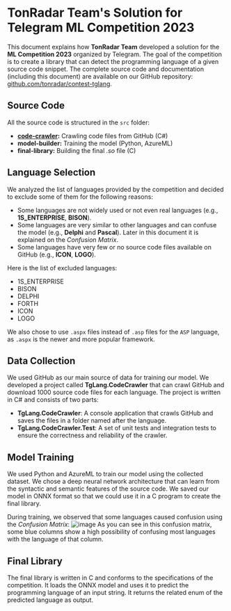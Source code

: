 # TonRadar Team's Solution for Telegram ML Competition 2023
This document explains how **TonRadar Team** developed a solution for the **ML Competition 2023** organized by Telegram. The goal of the competition is to create a library that can detect the programming language of a given source code snippet. The complete source code and documentation (including this document) are available on our GitHub repository: [github.com/tonradar/contest-tglang](^1^).

## Source Code
All the source code is structured in the `src` folder:
 - **[code-crawler](https://github.com/tonradar/contest-tglang/tree/main/src/code-crawler):** Crawling code files from GitHub (C#)
 - **model-builder:** Training the model (Python, AzureML)
 - **final-library:** Building the final *.so* file (C)

## Language Selection
We analyzed the list of languages provided by the competition and decided to exclude some of them for the following reasons:
 - Some languages are not widely used or not even real languages (e.g., **1S_ENTERPRISE**, **BISON**).
 - Some languages are very similar to other languages and can confuse the model (e.g., **Delphi** and **Pascal**). Later in this document it is explained on the *Confusion Matrix*.
 - Some languages have very few or no source code files available on GitHub (e.g., **ICON**, **LOGO**).

 Here is the list of excluded languages:
 - 1S_ENTERPRISE
 - BISON
 - DELPHI
 - FORTH
 - ICON
 - LOGO
 
We also chose to use `.aspx` files instead of `.asp` files for the `ASP` language, as `.aspx` is the newer and more popular framework.

 ## Data Collection
We used GitHub as our main source of data for training our model. We developed a project called **TgLang.CodeCrawler** that can crawl GitHub and download 1000 source code files for each language. The project is written in C# and consists of two parts:
  - **TgLang.CodeCrawler**: A console application that crawls GitHub and saves the files in a folder named after the language.
  - **TgLang.CodeCrawler.Test**: A set of unit tests and integration tests to ensure the correctness and reliability of the crawler.

  ## Model Training
We used Python and AzureML to train our model using the collected dataset. We chose a deep neural network architecture that can learn from the syntactic and semantic features of the source code. We saved our model in ONNX format so that we could use it in a C program to create the final library.

During training, we observed that some languages caused confusion using the *Confusion Matrix*:
![image](https://github.com/tonradar/contest-tglang/assets/5070766/637f00f6-9378-402e-9d19-b668ce7fc031)
As you can see in this confusion matrix, some blue columns show a high possibility of confusing most languages with the language of that column.

## Final Library
The final library is written in C and conforms to the specifications of the competition. It loads the ONNX model and uses it to predict the programming language of an input string. It returns the related enum of the predicted language as output.

